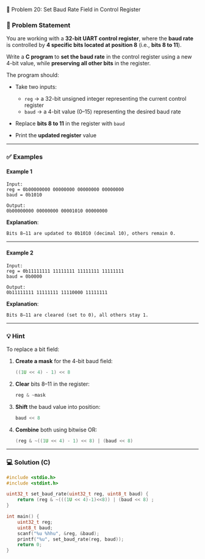 🧩 Problem 20: Set Baud Rate Field in Control Register

### 📝 Problem Statement

You are working with a **32-bit UART control register**, where the **baud rate** is controlled by **4 specific bits located at position 8** (i.e., **bits 8 to 11**).

Write a **C program** to **set the baud rate** in the control register using a new 4-bit value, while **preserving all other bits** in the register.

The program should:

* Take two inputs:

  * `reg` → a 32-bit unsigned integer representing the current control register
  * `baud` → a 4-bit value (0–15) representing the desired baud rate
* Replace **bits 8 to 11** in the register with `baud`
* Print the **updated register** value

---

### ✅ Examples

#### Example 1

```
Input:
reg = 0b00000000 00000000 00000000 00000000
baud = 0b1010

Output:
0b00000000 00000000 00001010 00000000
```

**Explanation**:

```
Bits 8–11 are updated to 0b1010 (decimal 10), others remain 0.
```

---

#### Example 2

```
Input:
reg = 0b11111111 11111111 11111111 11111111
baud = 0b0000

Output:
0b11111111 11111111 11110000 11111111
```

**Explanation**:

```
Bits 8–11 are cleared (set to 0), all others stay 1.
```

---

### 💡 Hint

To replace a bit field:

1. **Create a mask** for the 4-bit baud field:

   ```c
   ((1U << 4) - 1) << 8
   ```

2. **Clear** bits 8–11 in the register:

   ```c
   reg & ~mask
   ```

3. **Shift** the baud value into position:

   ```c
   baud << 8
   ```

4. **Combine** both using bitwise OR:

   ```c
   (reg & ~((1U << 4) - 1) << 8) | (baud << 8)
   ```

---

### 💻 Solution (C)

```c
#include <stdio.h>
#include <stdint.h>

uint32_t set_baud_rate(uint32_t reg, uint8_t baud) {
    return (reg & ~(((1U << 4)-1)<<8)) | (baud << 8) ;
}

int main() {
    uint32_t reg;
    uint8_t baud;
    scanf("%u %hhu", &reg, &baud);
    printf("%u", set_baud_rate(reg, baud));
    return 0;
}
```